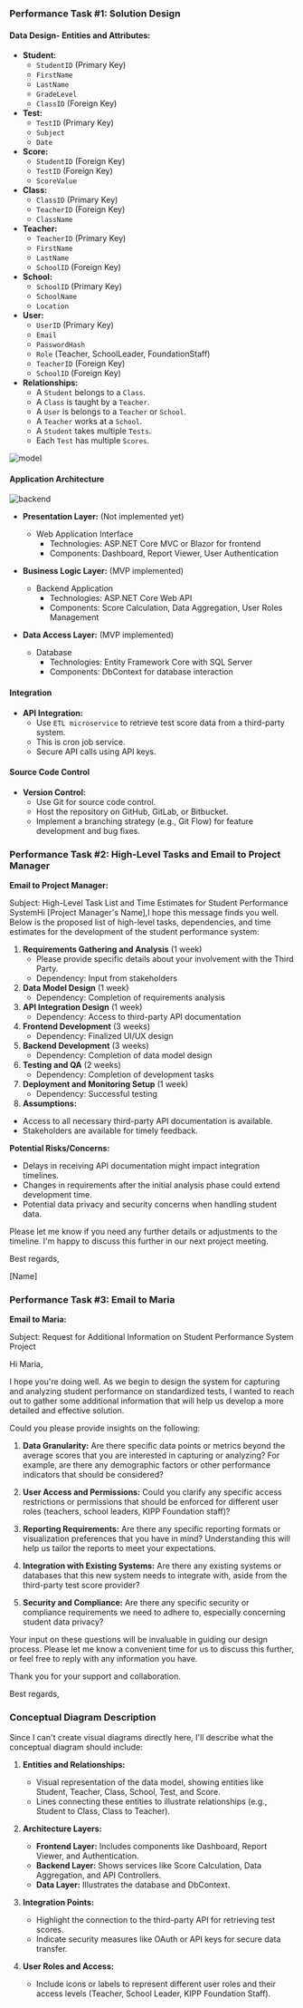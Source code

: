 ### Performance Task #1: Solution Design

#### Data Design- **Entities and Attributes:**
  - **Student:**
    - `StudentID` (Primary Key)
    - `FirstName`
    - `LastName`
    - `GradeLevel`
    - `ClassID` (Foreign Key)
  - **Test:**
    - `TestID` (Primary Key)
    - `Subject`
    - `Date`
  - **Score:**
    - `StudentID` (Foreign Key)
    - `TestID` (Foreign Key)
    - `ScoreValue`
  - **Class:**
    - `ClassID` (Primary Key)
    - `TeacherID` (Foreign Key)
    - `ClassName`
  - **Teacher:**
    - `TeacherID` (Primary Key)
    - `FirstName`
    - `LastName`
    - `SchoolID` (Foreign Key)
  - **School:**
    - `SchoolID` (Primary Key)
    - `SchoolName`
    - `Location`
  - **User:**
    - `UserID` (Primary Key)
    - `Email`
    - `PasswordHash`
    - `Role` (Teacher, SchoolLeader, FoundationStaff)
    - `TeacherID` (Foreign Key)
    - `SchoolID` (Foreign Key)
  - **Relationships:**
    - A `Student` belongs to a `Class`.
    - A `Class` is taught by a `Teacher`.
    - A `User` is belongs to a `Teacher` or `School`.
    - A `Teacher` works at a `School`.
    - A `Student` takes multiple `Tests`.
    - Each `Test` has multiple `Scores`.

![model](img/image.png)

#### Application Architecture
  
![backend](img/image-1.png)
- **Presentation Layer:** (Not implemented yet)

  - Web Application Interface
    - Technologies: ASP.NET Core MVC or Blazor for frontend
    - Components: Dashboard, Report Viewer, User Authentication
    
- **Business Logic Layer:** (MVP implemented)
  - Backend Application
    - Technologies: ASP.NET Core Web API
    - Components: Score Calculation, Data Aggregation, User Roles Management


- **Data Access Layer:** (MVP implemented)
  - Database
    - Technologies: Entity Framework Core with SQL Server
    - Components: DbContext for database interaction
    
 #### Integration
 
- **API Integration:**
  - Use `ETL microservice` to retrieve test score data from a third-party system.
  - This is cron job service.
  - Secure API calls using API keys.
  
#### Source Code Control
    
- **Version Control:**
  - Use Git for source code control.
  - Host the repository on GitHub, GitLab, or Bitbucket.
  - Implement a branching strategy (e.g., Git Flow) for feature development and bug fixes.
  
### Performance Task #2: High-Level Tasks and Email to Project Manager
  
  **Email to Project Manager:**
  
  Subject: High-Level Task List and Time Estimates for Student Performance SystemHi [Project Manager's Name],I hope this message finds you well. Below is the proposed list of high-level tasks, dependencies, and time estimates for the development of the student performance system:

1. **Requirements Gathering and Analysis** (1 week)
   - Please provide specific details about your involvement with the Third Party.
   - Dependency: Input from stakeholders
2. **Data Model Design** (1 week)
   - Dependency: Completion of requirements analysis
3. **API Integration Design** (1 week)
   - Dependency: Access to third-party API documentation
4. **Frontend Development** (3 weeks)
   - Dependency: Finalized UI/UX design
5. **Backend Development** (3 weeks)
   - Dependency: Completion of data model design
6. **Testing and QA** (2 weeks)
   - Dependency: Completion of development tasks
7. **Deployment and Monitoring Setup** (1 week)
   - Dependency: Successful testing
8. **Assumptions:**
- Access to all necessary third-party API documentation is available.
- Stakeholders are available for timely feedback.

**Potential Risks/Concerns:**
- Delays in receiving API documentation might impact integration timelines.
- Changes in requirements after the initial analysis phase could extend development time.
- Potential data privacy and security concerns when handling student data.

Please let me know if you need any further details or adjustments to the timeline. I'm happy to discuss this further in our next project meeting.

Best regards,

[Name]

### Performance Task #3: Email to Maria

**Email to Maria:**

Subject: Request for Additional Information on Student Performance System Project

Hi Maria,

I hope you're doing well. As we begin to design the system for capturing and analyzing student performance on standardized tests, I wanted to reach out to gather some additional information that will help us develop a more detailed and effective solution.

Could you please provide insights on the following:

1. **Data Granularity:** Are there specific data points or metrics beyond the average scores that you are interested in capturing or analyzing? For example, are there any demographic factors or other performance indicators that should be considered?

2. **User Access and Permissions:** Could you clarify any specific access restrictions or permissions that should be enforced for different user roles (teachers, school leaders, KIPP Foundation staff)?

3. **Reporting Requirements:** Are there any specific reporting formats or visualization preferences that you have in mind? Understanding this will help us tailor the reports to meet your expectations.

4. **Integration with Existing Systems:** Are there any existing systems or databases that this new system needs to integrate with, aside from the third-party test score provider?

5. **Security and Compliance:** Are there any specific security or compliance requirements we need to adhere to, especially concerning student data privacy?

Your input on these questions will be invaluable in guiding our design process. Please let me know a convenient time for us to discuss this further, or feel free to reply with any information you have.

Thank you for your support and collaboration.

Best regards,

### Conceptual Diagram Description

Since I can't create visual diagrams directly here, I'll describe what the conceptual diagram should include:

1. **Entities and Relationships:**
   - Visual representation of the data model, showing entities like Student, Teacher, Class, School, Test, and Score.
   - Lines connecting these entities to illustrate relationships (e.g., Student to Class, Class to Teacher).

2. **Architecture Layers:**
   - **Frontend Layer:** Includes components like Dashboard, Report Viewer, and Authentication.
   - **Backend Layer:** Shows services like Score Calculation, Data Aggregation, and API Controllers.
   - **Data Layer:** Illustrates the database and DbContext.

3. **Integration Points:**
   - Highlight the connection to the third-party API for retrieving test scores.
   - Indicate security measures like OAuth or API keys for secure data transfer.

4. **User Roles and Access:**
   - Include icons or labels to represent different user roles and their access levels (Teacher, School Leader, KIPP Foundation Staff).
